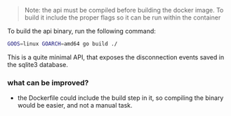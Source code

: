> Note: the api must be compiled before building the docker image. To build it include the proper flags so it can be run within the container

To build the api binary, run the following command:

```sh
GOOS=linux GOARCH=amd64 go build ./
```

This is a quite minimal API, that exposes the disconnection events saved in the sqlite3 database.

### what can be improved?

- the Dockerfile could include the build step in it, so compiling the binary would be easier, and not a manual task.
